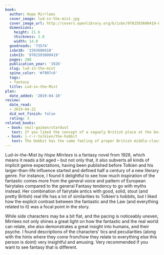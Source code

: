 ```yaml
---
book:
  author: Hope Mirrlees
  cover_image: lud-in-the-mist.jpg
  cover_image_url: http://covers.openlibrary.org/b/isbn/9781593600419-L.jpg
  dimensions:
    height: 21.6
    thickness: 1.8
    width: 14.0
  goodreads: '73574'
  isbn10: '1593600410'
  isbn13: '9781593600419'
  pages: 288
  publication_year: '1926'
  slug: lud-in-the-mist
  spine_color: '#7997c0'
  tags:
  - fantasy
  title: Lud-in-the-Mist
plan:
  date_added: '2019-04-10'
review:
  date_read:
  - 2019-04-22
  did_not_finish: false
  rating: 3
related_books:
 - book: neil-gaiman/stardust
   text: If you liked the concept of a vaguely British place at the border of Faerie.
 - book: j-r-r-tolkien/the-hobbit
   text: The Hobbit has the same feeling of proper British middle-class suddenly having to deal with fantastic occurrences.
---
```


Lud-in-the-Mist by *Hope Mirrlees* is a fantasy novel from 1926, which means it reads a bit aged – but not only that, it
also subverts all kinds of implicit genre expectations, having been published before Tolkien and his larger-than-life
influence started and defined half a century of a new literary genre. For instance, I found it delightful to see how
much inspiration of the fantastic comes more from the general voice and pattern of European fairytales compared to the
general Fantasy tendency to go with myths instead. Her combination of fairytale antics with good, solid, stout (and
pretty British) real life has a lot of similarities to Tolkien's hobbits, but I liked how the explicit contrast between
the fantastic and the Law (and everything related to it) was a focal point in the story. 

While side characters may be a bit flat, and the pacing is noticeably uneven, Mirrlees not only shines a great light on
how the fantastic and the real world can relate, she also demonstrates a great insight into humans, and their psyche. I
found descriptions of the characters' tics and peculiarities (along with the hints where they come from/how they relate
to everything else this person is doint) very insightful and amusing. Very recommended if you want to see fantasy that
is different.
